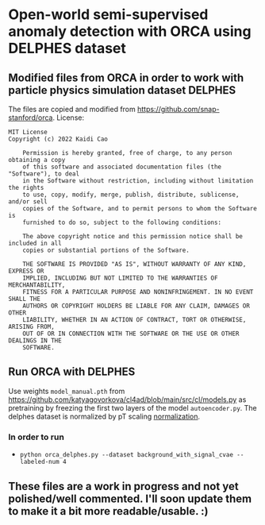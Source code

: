 # Open-world semi-supervised anomaly detection with ORCA using DELPHES dataset
## Modified files from ORCA in order to work with particle physics simulation dataset DELPHES
The files are copied and modified from https://github.com/snap-stanford/orca.
License: 
	
 	MIT License	
  	Copyright (c) 2022 Kaidi Cao

		Permission is hereby granted, free of charge, to any person obtaining a copy
		of this software and associated documentation files (the "Software"), to deal
		in the Software without restriction, including without limitation the rights
		to use, copy, modify, merge, publish, distribute, sublicense, and/or sell
		copies of the Software, and to permit persons to whom the Software is
		furnished to do so, subject to the following conditions:

		The above copyright notice and this permission notice shall be included in all
		copies or substantial portions of the Software.

		THE SOFTWARE IS PROVIDED "AS IS", WITHOUT WARRANTY OF ANY KIND, EXPRESS OR
		IMPLIED, INCLUDING BUT NOT LIMITED TO THE WARRANTIES OF MERCHANTABILITY,
		FITNESS FOR A PARTICULAR PURPOSE AND NONINFRINGEMENT. IN NO EVENT SHALL THE
		AUTHORS OR COPYRIGHT HOLDERS BE LIABLE FOR ANY CLAIM, DAMAGES OR OTHER
		LIABILITY, WHETHER IN AN ACTION OF CONTRACT, TORT OR OTHERWISE, ARISING FROM,
		OUT OF OR IN CONNECTION WITH THE SOFTWARE OR THE USE OR OTHER DEALINGS IN THE
		SOFTWARE.
		
## Run ORCA with DELPHES
Use weights `model_manual.pth` from https://github.com/katyagovorkova/cl4ad/blob/main/src/cl/models.py as pretraining by freezing the first two layers of the model `autoencoder.py`.
The delphes dataset is normalized by pT scaling [normalization](https://github.com/katyagovorkova/cl4ad/blob/d0a9095a8c4f86a8b55fa66638d11de153ee489d/src/data_preprocessing.py#L46).
### In order to run
+ `python orca_delphes.py --dataset background_with_signal_cvae --labeled-num 4`
## These files are a work in progress and not yet polished/well commented. I'll soon update them to make it a bit more readable/usable. :)